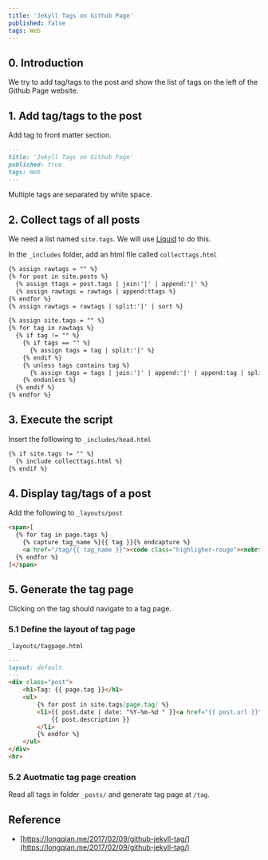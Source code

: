 ```yaml
---
title: 'Jekyll Tags on Github Page'
published: false
tags: Web
---
```


## 0. Introduction

We try to add tag/tags to the post and show the list of tags on the left of the
Github Page website.

## 1. Add tag/tags to the post

Add tag to front matter section.

```markdown
---
title: 'Jekyll Tags on Github Page'
published: true
tags: Web
---
```

Multiple tags are separated by white space.

## 2. Collect tags of all posts

We need a list named `site.tags`. We will use
[Liquid](https://shopify.github.io/liquid/) to do this.

In the `_includes` folder, add an html file called `collecttags.html`

```markdown
{% assign rawtags = "" %}
{% for post in site.posts %}
  {% assign ttags = post.tags | join:'|' | append:'|' %}
  {% assign rawtags = rawtags | append:ttags %}
{% endfor %}
{% assign rawtags = rawtags | split:'|' | sort %}

{% assign site.tags = "" %}
{% for tag in rawtags %}
  {% if tag != "" %}
    {% if tags == "" %}
      {% assign tags = tag | split:'|' %}
    {% endif %}
    {% unless tags contains tag %}
      {% assign tags = tags | join:'|' | append:'|' | append:tag | split:'|' %}
    {% endunless %}
  {% endif %}
{% endfor %}
```

## 3. Execute the script

Insert the folllowing to `_includes/head.html`

```markdown
{% if site.tags != "" %}
  {% include collecttags.html %}
{% endif %}
```

## 4. Display tag/tags of a post

Add the following to `_layouts/post`

```markdown
<span>[
  {% for tag in page.tags %}
    {% capture tag_name %}{{ tag }}{% endcapture %}
    <a href="/tag/{{ tag_name }}"><code class="highligher-rouge"><nobr>{{ tag_name }}</nobr></code>&nbsp;</a>
  {% endfor %}
]</span>
```

## 5. Generate the tag page

Clicking on the tag should navigate to a tag page.

### 5.1 Define the layout of tag page

`_layouts/tagpage.html`

```markdown
---
layout: default
---
<div class="post">
    <h1>Tag: {{ page.tag }}</h1>
    <ul>
        {% for post in site.tags[page.tag] %}
        <li>{{ post.date | date: "%Y-%m-%d " }}<a href="{{ post.url }}">{{ post.title }}</a> <br>
            {{ post.description }}
        </li>
        {% endfor %}
    </ul>
</div>
<hr>
```

### 5.2 Auotmatic tag page creation

Read all tags in folder `_posts/` and generate tag page at `/tag`.

## Reference

- [https://longqian.me/2017/02/09/github-jekyll-tag/](https://longqian.me/2017/02/09/github-jekyll-tag/)
